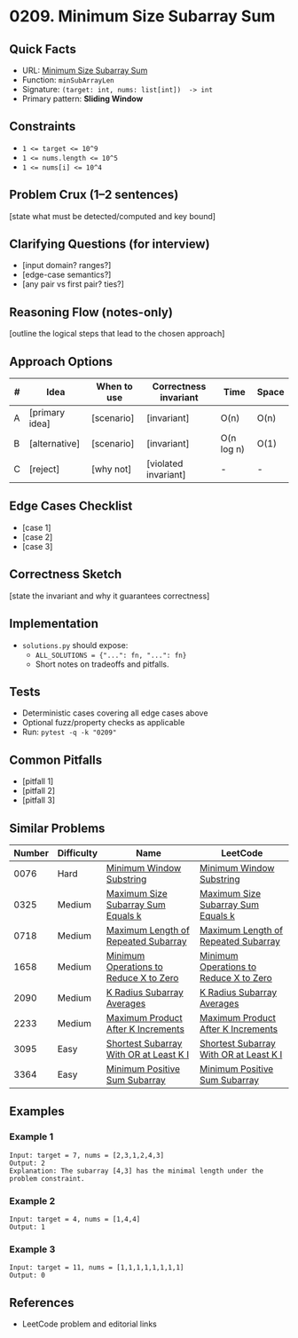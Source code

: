 # 0209. Minimum Size Subarray Sum

## Quick Facts

- URL: [Minimum Size Subarray Sum](https://leetcode.com/problems/minimum-size-subarray-sum/)
- Function: `minSubArrayLen`
- Signature: `(target: int, nums: list[int])  -> int`
- Primary pattern: **Sliding Window**

## Constraints

- `1 <= target <= 10^9`
- `1 <= nums.length <= 10^5`
- `1 <= nums[i] <= 10^4`

## Problem Crux (1–2 sentences)

[state what must be detected/computed and key bound]

## Clarifying Questions (for interview)

- [input domain? ranges?]
- [edge-case semantics?]
- [any pair vs first pair? ties?]

## Reasoning Flow (notes-only)

[outline the logical steps that lead to the chosen approach]

## Approach Options

| # | Idea | When to use | Correctness invariant | Time | Space |
|---|------|-------------|-----------------------|------|-------|
| A | [primary idea] | [scenario] | [invariant] | O(n) | O(n) |
| B | [alternative] | [scenario] | [invariant] | O(n log n) | O(1) |
| C | [reject] | [why not] | [violated invariant] | - | - |

## Edge Cases Checklist

- [case 1]
- [case 2]
- [case 3]

## Correctness Sketch

[state the invariant and why it guarantees correctness]

## Implementation

- `solutions.py` should expose:
  - `ALL_SOLUTIONS = {"...": fn, "...": fn}`
  - Short notes on tradeoffs and pitfalls.

## Tests

- Deterministic cases covering all edge cases above
- Optional fuzz/property checks as applicable
- Run: `pytest -q -k "0209"`

## Common Pitfalls

- [pitfall 1]
- [pitfall 2]
- [pitfall 3]

## Similar Problems

| Number | Difficulty | Name | LeetCode |
|---|---|---|---|
| 0076 | Hard | [Minimum Window Substring](../0076-minimum-window-substring/readme.md) | [Minimum Window Substring](https://leetcode.com/problems/minimum-window-substring/) |
| 0325 | Medium | [Maximum Size Subarray Sum Equals k](../0325-maximum-size-subarray-sum-equals-k/readme.md) | [Maximum Size Subarray Sum Equals k](https://leetcode.com/problems/maximum-size-subarray-sum-equals-k/) |
| 0718 | Medium | [Maximum Length of Repeated Subarray](../0718-maximum-length-of-repeated-subarray/readme.md) | [Maximum Length of Repeated Subarray](https://leetcode.com/problems/maximum-length-of-repeated-subarray/) |
| 1658 | Medium | [Minimum Operations to Reduce X to Zero](../1658-minimum-operations-to-reduce-x-to-zero/readme.md) | [Minimum Operations to Reduce X to Zero](https://leetcode.com/problems/minimum-operations-to-reduce-x-to-zero/) |
| 2090 | Medium | [K Radius Subarray Averages](../2090-k-radius-subarray-averages/readme.md) | [K Radius Subarray Averages](https://leetcode.com/problems/k-radius-subarray-averages/) |
| 2233 | Medium | [Maximum Product After K Increments](../2233-maximum-product-after-k-increments/readme.md) | [Maximum Product After K Increments](https://leetcode.com/problems/maximum-product-after-k-increments/) |
| 3095 | Easy | [Shortest Subarray With OR at Least K I](../3095-shortest-subarray-with-or-at-least-k-i/readme.md) | [Shortest Subarray With OR at Least K I](https://leetcode.com/problems/shortest-subarray-with-or-at-least-k-i/) |
| 3364 | Easy | [Minimum Positive Sum Subarray](../3364-minimum-positive-sum-subarray/readme.md) | [Minimum Positive Sum Subarray](https://leetcode.com/problems/minimum-positive-sum-subarray/) |

## Examples

### Example 1

```text
Input: target = 7, nums = [2,3,1,2,4,3]
Output: 2
Explanation: The subarray [4,3] has the minimal length under the problem constraint.
```

### Example 2

```text
Input: target = 4, nums = [1,4,4]
Output: 1
```

### Example 3

```text
Input: target = 11, nums = [1,1,1,1,1,1,1,1]
Output: 0
```

## References

- LeetCode problem and editorial links
